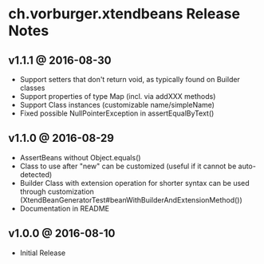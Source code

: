 ch.vorburger.xtendbeans Release Notes
=====================================


v1.1.1 @ 2016-08-30
---

* Support setters that don't return void, as typically found on Builder classes
* Support properties of type Map (incl. via addXXX methods)
* Support Class instances (customizable name/simpleName)
* Fixed possible NullPointerException in assertEqualByText()


v1.1.0 @ 2016-08-29
---

* AssertBeans without Object.equals()
* Class to use after "new" can be customized (useful if it cannot be auto-detected)
* Builder Class with extension operation for shorter syntax can be used through customization (XtendBeanGeneratorTest#beanWithBuilderAndExtensionMethod())
* Documentation in README


v1.0.0 @ 2016-08-10
---

* Initial Release


